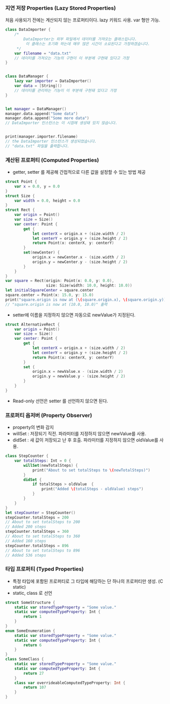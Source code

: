 ### 지연 저장 Properties (Lazy Stored Properties)
처음 사용되기 전에는 계산되지 않는 프로퍼티이다. lazy 키워드 사용. var 형만 가능.

```swift
class DataImporter {
    /*
        DataImporter는 외부 파일에서 데이터를 가져오는 클래스입니다.
         이 클래스는 초기화 하는데 매우 많은 시간이 소요된다고 가정하겠습니다.
     */
    var filename = "data.txt"
    // 데이터를 가져오는 기능의 구현이 이 부분에 구현돼 있다고 가정
}


class DataManager {
    lazy var importer = DataImporter()
    var data = [String]()
    // 데이터를 관리하는 기능이 이 부분에 구현돼 있다고 가정
}


let manager = DataManager()
manager.data.append("Some data")
manager.data.append("Some more data")
// DataImporter 인스턴스는 이 시점에 생성돼 있지 않습니다.


print(manager.importer.filename)
// the DataImporter 인스턴스가 생성되었습니다.
// "data.txt" 파일을 출력합니다.
```
  

### 계산된 프로퍼티 (Computed Properties)
- getter, setter 를 제공해 간접적으로 다른 값을 설정할 수 있는 방법 제공

```swift
struct Point {
    var x = 0.0, y = 0.0
}
struct Size {
    var width = 0.0, height = 0.0
}
struct Rect {
    var origin = Point()
    var size = Size()
    var center: Point {
        get {
            let centerX = origin.x + (size.width / 2)
            let centerY = origin.y + (size.height / 2)
            return Point(x: centerX, y: centerY)
        }
        set(newCenter) {
            origin.x = newCenter.x - (size.width / 2)
            origin.y = newCenter.y - (size.height / 2)
        }
    }
}
var square = Rect(origin: Point(x: 0.0, y: 0.0),
                  size: Size(width: 10.0, height: 10.0))
let initialSquareCenter = square.center
square.center = Point(x: 15.0, y: 15.0)
print("square.origin is now at (\(square.origin.x), \(square.origin.y))")
// "square.origin is now at (10.0, 10.0)" 출력
```
  
- setter에 이름을 지정하지 않으면 자동으로 newValue가 지정된다. 

```swift 
struct AlternativeRect {
    var origin = Point()
    var size = Size()
    var center: Point {
        get {
            let centerX = origin.x + (size.width / 2)
            let centerY = origin.y + (size.height / 2)
            return Point(x: centerX, y: centerY)
        }
        set {
            origin.x = newValue.x - (size.width / 2)
            origin.y = newValue.y - (size.height / 2)
        }
    }
}
```
- Read-only 선언은 setter 를 선언하지 않으면 된다.

### 프로퍼티 옵저버 (Property Observer)
- property의 변화 감지  
- willSet : 저장되기 직전. 파라미터를 지정하지 않으면 newValue를 사용.  
- didSet : 새 값이 저장되고 난 후 호출. 파라미터를 지정하지 않으면 oldValue를 사용.  

```swift
class StepCounter {
    var totalSteps: Int = 0 {
        willSet(newTotalSteps) {
            print("About to set totalSteps to \(newTotalSteps)")
        }
        didSet {
            if totalSteps > oldValue  {
                print("Added \(totalSteps - oldValue) steps")
            }
        }
    }
}
let stepCounter = StepCounter()
stepCounter.totalSteps = 200
// About to set totalSteps to 200
// Added 200 steps
stepCounter.totalSteps = 360
// About to set totalSteps to 360
// Added 160 steps
stepCounter.totalSteps = 896
// About to set totalSteps to 896
// Added 536 steps
```

### 타입 프로퍼티 (Typed Properties)
- 특정 타입에 포함된 프로퍼티로 그 타입에 해당하는 단 하나의 프로퍼티만 생성. (C static)
- static, class 로 선언

```swift
struct SomeStructure {
    static var storedTypeProperty = "Some value."
    static var computedTypeProperty: Int {
        return 1
    }
}
enum SomeEnumeration {
    static var storedTypeProperty = "Some value."
    static var computedTypeProperty: Int {
        return 6
    }
}
class SomeClass {
    static var storedTypeProperty = "Some value."
    static var computedTypeProperty: Int {
        return 27
    }
    class var overrideableComputedTypeProperty: Int {
        return 107
    }
}
```
